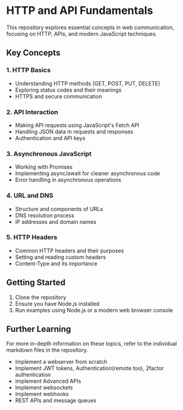# HTTP and API Fundamentals

This repository explores essential concepts in web communication, focusing on HTTP, APIs, and modern JavaScript techniques.

## Key Concepts

### 1. HTTP Basics
- Understanding HTTP methods (GET, POST, PUT, DELETE)
- Exploring status codes and their meanings
- HTTPS and secure communication

### 2. API Interaction
- Making API requests using JavaScript's Fetch API
- Handling JSON data in requests and responses
- Authentication and API keys

### 3. Asynchronous JavaScript
- Working with Promises
- Implementing async/await for cleaner asynchronous code
- Error handling in asynchronous operations

### 4. URL and DNS
- Structure and components of URLs
- DNS resolution process
- IP addresses and domain names

### 5. HTTP Headers
- Common HTTP headers and their purposes
- Setting and reading custom headers
- Content-Type and its importance

## Getting Started

1. Clone the repository
2. Ensure you have Node.js installed
3. Run examples using Node.js or a modern web browser console

## Further Learning

For more in-depth information on these topics, refer to the individual markdown files in the repository.
- Implement a webserver from scratch
- Implement JWT tokens, Authentication(remote too), 2factor authentication
- Implement Advanced APIs
- Implement websockets
- Implement webhooks
- REST APIs and message queues
